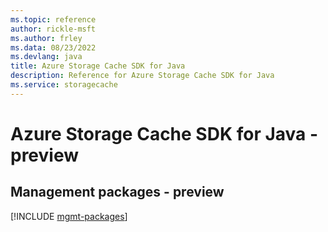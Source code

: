 ```yaml
---
ms.topic: reference
author: rickle-msft
ms.author: frley
ms.data: 08/23/2022
ms.devlang: java
title: Azure Storage Cache SDK for Java
description: Reference for Azure Storage Cache SDK for Java
ms.service: storagecache
---
```

# Azure Storage Cache SDK for Java - preview

## Management packages - preview
[!INCLUDE [mgmt-packages](storage-cache-mgmt-index.md)]